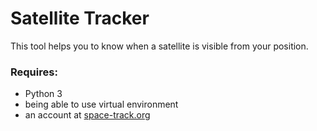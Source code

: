 # Satellite Tracker
This tool helps you to know when a satellite is visible from your position.

### Requires:
- Python 3
- being able to use virtual environment
- an account at [space-track.org](space-track.org)